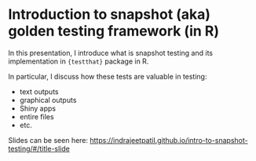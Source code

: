 # Introduction to snapshot (aka) golden testing framework (in R)

In this presentation, I introduce what is snapshot testing and its implementation in `{testthat}` package in R.

In particular, I discuss how these tests are valuable in testing:

- text outputs
- graphical outputs
- Shiny apps
- entire files
- etc.

Slides can be seen here:
<https://indrajeetpatil.github.io/intro-to-snapshot-testing/#/title-slide>
